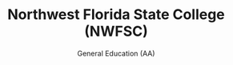 ---
type: "education"
title: "Northwest Florida State College (NWFSC)"
subtitle: "General Education (AA)"
dates: "May 2013"
---